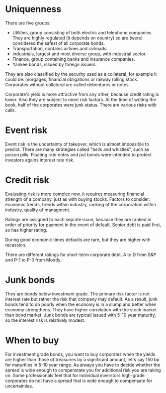 # Uniquenness
There are five groups:

* Utilities, group consisting of both electric and telephone companies. They are
highly regulated (it depends on country) so are (were) considered the safest of all 
corporate  bonds.
* Transportation, contains airlines and railroads.
* Industrials, largest and most diverse group, with industrial sector.
* Finance, group containing banks and insurance companies.
* Yankee bonds, issued by foreign issuers.

They are also classified by the security used as a collateral, for example it could be:
morgages, financial obligations or railway rolling stock. Corporates without collateral
are called debentures or notes.

Corporate's yield is more attractive from any other, because credit rating is lower.
Also they are subject to more risk factors. At the time of writing the book, half 
of the corporates were junk status. There are various risks with calls.

# Event risk
Event risk is the uncertainty of takeover, which is almost impossible to predict.
There are many strategies called "bells and whistles", such as poison pills. Floating
rate notes and put bonds were intended to protect investors agains interest rate risk.

# Credit risk
Evaluating risk is more complex now, it requires measuring financial strength of a company,
just as with buying stocks. Factors to consider: economic trends, trends within industry,
ranking of the corporation within industry, quality of managment.

Ratings are assigned to each seprate issue, because they are ranked in order of priority
for payment in the event of default. Senior debt is paid first, so has higher rating.

During good economic times defaults are rare, but they are higher with recession.

There are different ratings for short-term corporate debt. A to D from S&P and P-1 to P-3
from Moody.

# Junk bonds
They are bonds below investment grade. The primary risk factor is not interest rate but
rather the risk that company may default. As a result, junk bonds tend to do poorly when
the economy is in a slump and better when economy strengthens. They have higher correlation
with the stock market than bond market. Junk bonds are typicall issued with 5-10 year 
maturity, so the interest risk is relatively modest.

# When to buy
For investment grade bonds, you want to buy corporates when the yields are higher than those
of treasuries by a significant amount, let's say 150 bp for maturities in 5-10 year range.
As always you have to decide whether the spread is wide enough to compenstate you for 
additional risk you are taking on. Some professionals feel that for individual inverstors
high-grade corporates do not have a spread that is wide enough to compensate for uncertainties.